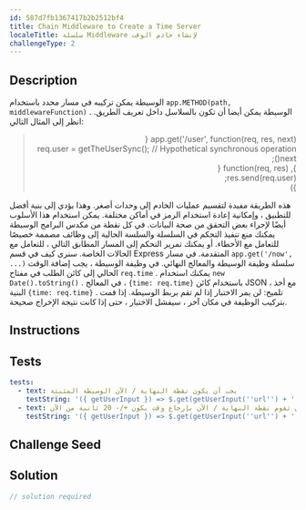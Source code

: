 ```yaml
---
id: 587d7fb1367417b2b2512bf4
title: Chain Middleware to Create a Time Server
localeTitle: سلسلة Middleware لإنشاء خادم الوقت
challengeType: 2
---
```


## Description
<section id='description'>
الوسيطة يمكن تركيبه في مسار محدد باستخدام <code>app.METHOD(path, middlewareFunction)</code> . الوسيطة يمكن أيضا أن تكون بالسلاسل داخل تعريف الطريق.
انظر إلى المثال التالي:
<blockquote style=";text-align:right;direction:rtl">app.get('/user', function(req, res, next) {<br>  req.user = getTheUserSync();  // Hypothetical synchronous operation<br>  next();<br>}, function(req, res) {<br>  res.send(req.user);<br>})</blockquote>
هذه الطريقة مفيدة لتقسيم عمليات الخادم إلى وحدات أصغر. وهذا يؤدي إلى بنية أفضل للتطبيق ، وإمكانية إعادة استخدام الرمز في أماكن مختلفة. يمكن استخدام هذا الأسلوب أيضًا لإجراء بعض التحقق من صحة البيانات. في كل نقطة من مكدس البرامج الوسيطة يمكنك منع تنفيذ التحكم في السلسلة والسلسة الحالية إلى وظائف مصممة خصيصًا للتعامل مع الأخطاء. أو يمكنك تمرير التحكم إلى المسار المطابق التالي ، للتعامل مع الحالات الخاصة. سنرى كيف في قسم Express المتقدمة.
في مسار <code>app.get('/now', ...)</code> سلسلة وظيفة الوسيطة والمعالج النهائي. في وظيفة الوسيطة ، يجب إضافة الوقت الحالي إلى كائن الطلب في مفتاح <code>req.time</code> . يمكنك استخدام <code>new Date().toString()</code> . في المعالج ، <code>{time: req.time}</code> باستخدام كائن JSON ، مع أخذ البنية <code>{time: req.time}</code> .
تلميح: لن يمر الاختبار إذا لم تقم بربط الوسيطة. إذا قمت بتركيب الوظيفة في مكان آخر ، سيفشل الاختبار ، حتى إذا كانت نتيجة الإخراج صحيحة.
</section>

## Instructions
<section id='instructions'>

</section>

## Tests
<section id='tests'>

```yml
tests:
  - text: يجب أن يكون نقطة النهاية / الآن الوسيطة المثبتة
    testString: '({ getUserInput }) => $.get(getUserInput(''url'') + ''/_api/chain-middleware-time'').then(data => { assert.equal(data.stackLength, 2, ''"/now" route has no mounted middleware''); }, xhr => { throw new Error(xhr.responseText); })'
  - text: يجب أن تقوم نقطة النهاية / الآن بإرجاع وقت يكون +/- 20 ثانية من الآن
    testString: '({ getUserInput }) => $.get(getUserInput(''url'') + ''/_api/chain-middleware-time'').then(data => { var now = new Date(); assert.isAtMost(Math.abs(new Date(data.time) - now), 20000, ''the returned time is not between +- 20 secs from now''); }, xhr => { throw new Error(xhr.responseText); })'

```

</section>

## Challenge Seed
<section id='challengeSeed'>

</section>

## Solution
<section id='solution'>

```js
// solution required
```
</section>
